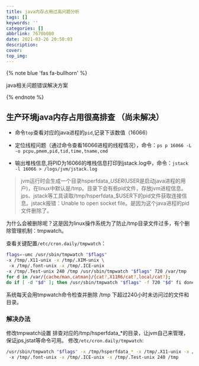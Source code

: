 ```yaml
---
title: java内存占用过高问题分析
tags: []
keywords: ''
categories: []
abbrlink: 7670b080
date: 2021-03-26 20:50:03
description:
cover:
top_img:
---
```


{% note blue 'fas fa-bullhorn' %}

java相关问题错误解决方案

{% endnote %}

## 生产环境java内存占用很高排查 （尚未解决）

- 命令`top`查看对应的java进程的`pid`,记录下该数值（16066）

- 定位线程问题（通过命令查看16066进程的线程情况），命令：`ps p 16066 -L -o pcpu,pmem,pid,tid,time,tname,cmd`

- 输出堆栈信息,将PID为16066的堆栈信息打印到jstack.log中，命令：`jstack -l 16066 > /logs/jvm/jstack.log`

> jvm运行时会生成一个目录hsperfdata_$USER($USER是启动java进程的用户)，在linux中默认是/tmp。目录下会有些pid文件，存放jvm进程信息。
jps、jstack等工具读取/tmp/hsperfdata_$USER下的pid文件获取连接信息。jstack报错：Unable to open socket file。是因为这个java进程的pid文件删除了。

为什么会被删除呢？这是因为linux操作系统为了防止/tmp目录文件过多，有个删除管理机制：tmpwatch。

查看关键配置`/etc/cron.daily/tmpwatch`：

```sh
flags=-umc /usr/sbin/tmpwatch "$flags" 
-x /tmp/.X11-unix -x /tmp/.XIM-unix \ 
 -x /tmp/.font-unix -x /tmp/.ICE-unix 
-x /tmp/.Test-unix 240 /tmp /usr/sbin/tmpwatch "$flags" 720 /var/tmp 
for d in /var/{cache/man,catman}/{cat?,X11R6/cat?,local/cat?}; 
do if [ -d "$d" ]; then /usr/sbin/tmpwatch "$flags" -f 720 "$d" fi done
```
系统每天会用tmpwatch命令检查并删除 /tmp 下超过240小时未访问过的文件和目录。

### 解决办法

修改tmpwatch设置
排查对应的/tmp/hsperfdata_*的目录，让jvm自己来管理，保证jps,jstat等命令可用。
修改`/etc/cron.daily/tmpwatch`:

```sh
/usr/sbin/tmpwatch "$flags" -x /tmp/hsperfdata_* -x /tmp/.X11-unix -x /tmp/.XIM-unix
 -x /tmp/.font-unix -x /tmp/.ICE-unix -x /tmp/.Test-unix 240 /tmp
```
